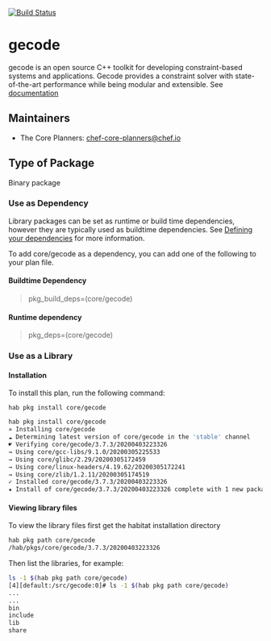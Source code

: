 [![Build Status](https://dev.azure.com/chefcorp-partnerengineering/Chef%20Base%20Plans/_apis/build/status/chef-base-plans.gecode?branchName=master)](https://dev.azure.com/chefcorp-partnerengineering/Chef%20Base%20Plans/_build/latest?definitionId=211&branchName=master)

# gecode

gecode is an open source C++ toolkit for developing constraint-based systems and applications. Gecode provides a constraint solver with state-of-the-art performance while being modular and extensible.  See [documentation](https://www.gecode.org/documentation.html)

## Maintainers

* The Core Planners: <chef-core-planners@chef.io>

## Type of Package

Binary package

### Use as Dependency

Library packages can be set as runtime or build time dependencies, however they are typically used as buildtime dependencies. See [Defining your dependencies](https://www.habitat.sh/docs/developing-packages/developing-packages/#sts=Define%20Your%20Dependencies) for more information.

To add core/gecode as a dependency, you can add one of the following to your plan file.

#### Buildtime Dependency

> pkg_build_deps=(core/gecode)

#### Runtime dependency

> pkg_deps=(core/gecode)

### Use as a Library

#### Installation

To install this plan, run the following command:

``hab pkg install core/gecode``

```bash
hab pkg install core/gecode
» Installing core/gecode
☁ Determining latest version of core/gecode in the 'stable' channel
☛ Verifying core/gecode/3.7.3/20200403223326
→ Using core/gcc-libs/9.1.0/20200305225533
→ Using core/glibc/2.29/20200305172459
→ Using core/linux-headers/4.19.62/20200305172241
→ Using core/zlib/1.2.11/20200305174519
✓ Installed core/gecode/3.7.3/20200403223326
★ Install of core/gecode/3.7.3/20200403223326 complete with 1 new packages installed.
```

#### Viewing library files

To view the library files first get the habitat installation directory

```bash
hab pkg path core/gecode
/hab/pkgs/core/gecode/3.7.3/20200403223326
```

Then list the libraries, for example:

```bash
ls -1 $(hab pkg path core/gecode)
[4][default:/src/gecode:0]# ls -1 $(hab pkg path core/gecode)
...
...
bin
include
lib
share
```
